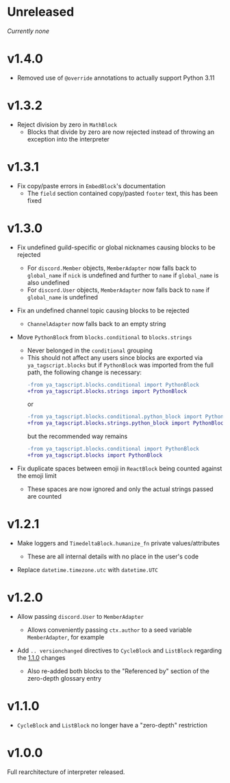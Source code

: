 # Unreleased

*Currently none*

# v1.4.0

- Removed use of `@override` annotations to actually support Python 3.11

# v1.3.2

- Reject division by zero in `MathBlock`
    - Blocks that divide by zero are now rejected instead of throwing an exception into
      the interpreter

# v1.3.1

- Fix copy/paste errors in `EmbedBlock`'s documentation
    - The `field` section contained copy/pasted `footer` text, this has been fixed

# v1.3.0

- Fix undefined guild-specific or global nicknames causing blocks to be rejected
    - For `discord.Member` objects, `MemberAdapter` now falls back to `global_name` if
      `nick` is undefined and further to `name` if `global_name` is also undefined
    - For `discord.User` objects, `MemberAdapter` now falls back to `name` if
      `global_name` is undefined

- Fix an undefined channel topic causing blocks to be rejected
    - `ChannelAdapter` now falls back to an empty string

- Move `PythonBlock` from `blocks.conditional` to `blocks.strings`
    - Never belonged in the `conditional` grouping
    - This should not affect any users since blocks are exported via
      `ya_tagscript.blocks` but if `PythonBlock` was imported from the full path, the
      following change is necessary:
      ```diff
      -from ya_tagscript.blocks.conditional import PythonBlock
      +from ya_tagscript.blocks.strings import PythonBlock
      ```
      or
      ```diff
      -from ya_tagscript.blocks.conditional.python_block import PythonBlock
      +from ya_tagscript.blocks.strings.python_block import PythonBlock
      ```
      but the recommended way remains
      ```diff
      -from ya_tagscript.blocks.conditional import PythonBlock
      +from ya_tagscript.blocks import PythonBlock
      ```

- Fix duplicate spaces between emoji in `ReactBlock` being counted against the emoji
  limit
    - These spaces are now ignored and only the actual strings passed are counted

# v1.2.1

- Make loggers and `TimedeltaBlock.humanize_fn` private values/attributes
    - These are all internal details with no place in the user's code

- Replace `datetime.timezone.utc` with `datetime.UTC`

# v1.2.0

- Allow passing `discord.User` to `MemberAdapter`
    - Allows conveniently passing `ctx.author` to a seed variable `MemberAdapter`, for
      example

- Add ``.. versionchanged`` directives to `CycleBlock` and `ListBlock` regarding the
  [1.1.0](#v110) changes
    - Also re-added both blocks to the "Referenced by" section of the zero-depth
      glossary entry

# v1.1.0

- `CycleBlock` and `ListBlock` no longer have a "zero-depth" restriction

# v1.0.0

Full rearchitecture of interpreter released.
